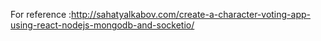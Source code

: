 For reference :http://sahatyalkabov.com/create-a-character-voting-app-using-react-nodejs-mongodb-and-socketio/
